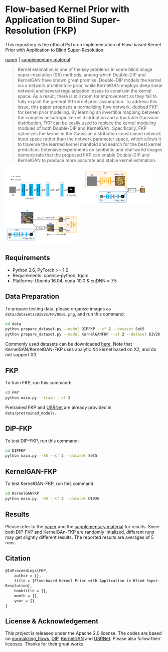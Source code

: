 
# Flow-based Kernel Prior with Application to Blind Super-Resolution (FKP)

This repository is the official PyTorch implementation of Flow-based Kernel Prior with Application to Blind Super-Resolution.

[paper](https://arxiv.org/abs/2030.12345) | [supplementary material](https://arxiv.org/abs/2030.12345)

> Kernel estimation is one of the key problems in some blind image super-resolution (SR) methods, among which Double-DIP and KernelGAN have shown great promise. Double-DIP models the kernel via a network architecture prior, while KernelGAN employs deep linear network and several regularization losses to constrain the kernel space. As a result, there is still room for improvement as they fail to fully exploit the general SR kernel prior assumption. To address this issue, this paper proposes a normalizing flow network, dubbed FKP, for kernel prior modeling. By learning an invertible mapping between the complex anisotropic kernel distribution and a tractable Gaussian distribution, FKP can be easily used to replace the kernel modeling modules of both Double-DIP and KernelGAN. Specifically, FKP optimizes the kernel in the Gaussian distribution constrained network input space rather than the network parameter space, which allows it to traverse the learned kernel manifold and search for the best kernel prediction. Extensive experiments on synthetic and real-world images demonstrate that the proposed FKP can enable Double-DIP and KernelGAN to produce more accurate and stable kernel estimation.
><p align="center">
  <img height="120" src="./data/illustrations/FKP.png"><img height="120" src="./data/illustrations/DIPFKP.png"><img height="120" src="./data/illustrations/KernelGANFKP.png">
</p>

## Requirements
- Python 3.6, PyTorch >= 1.6 
- Requirements: opencv-python, tqdm
- Platforms: Ubuntu 16.04, cuda-10.0 & cuDNN v-7.5

## Data Preparation
To prepare testing data, please organize images as `data/datasets/DIV2K/HR/0801.png`, and run this command:
```bash
cd data
python prepare_dataset.py --model DIPFKP --sf 2 --dataset Set5
python prepare_dataset.py --model KernelGANFKP --sf 2 --dataset DIV2K
```
Commonly used datasets can be downloaded [here](https://github.com/xinntao/BasicSR/blob/master/docs/DatasetPreparation.md#common-image-sr-datasets). Note that KernelGAN/KernelGAN-FKP uses analytic X4 kernel based on X2, and do not support X3.

## FKP

To train FKP, run this command:

```bash
cd FKP
python main.py --train --sf 2
```
Pretrained FKP and [USRNet](https://github.com/cszn/KAIR) are already provided in `data/pretrained_models`.


## DIP-FKP

To test DIP-FKP, run this command:

```bash
cd DIPFKP
python main.py --SR --sf 2 --dataset Set5
```


## KernelGAN-FKP

To test KernelGAN-FKP, run this command:

```bash
cd KernelGANFKP
python main.py --SR --sf 2 --dataset DIV2K
```

## Results
Please refer to the [paper](https://arxiv.org/abs/2030.12345) and the [supplementary material](https://arxiv.org/abs/2030.12345) for results. Since both DIP-FKP and KernelGAn-FKP are randomly intialized, different runs may get slightly different results. The reported results are averages of 5 runs.



## Citation
    @InProceedings{FKP,
        author = {},
        title = {Flow-based Kernel Prior with Application to Blind Super-Resolution},
        booktitle = {},
        month = {},
        year = {}
    }


## License & Acknowledgement

This project is released under the Apache 2.0 license. The codes are based on [normalizing_flows](https://github.com/kamenbliznashki/normalizing_flows), [DIP](https://github.com/DmitryUlyanov/deep-image-prior), [KernelGAN](https://github.com/sefibk/KernelGAN) and [USRNet](https://github.com/cszn/KAIR). Please also follow their licenses. Thanks for their great works.


